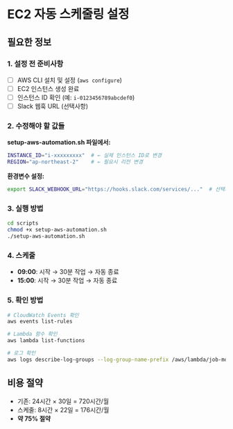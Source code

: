 # EC2 자동 스케줄링 설정

## 필요한 정보

### 1. 설정 전 준비사항
- [ ] AWS CLI 설치 및 설정 (`aws configure`)
- [ ] EC2 인스턴스 생성 완료
- [ ] 인스턴스 ID 확인 (예: `i-0123456789abcdef0`)
- [ ] Slack 웹훅 URL (선택사항)

### 2. 수정해야 할 값들

**setup-aws-automation.sh 파일에서:**
```bash
INSTANCE_ID="i-xxxxxxxxx"  # ← 실제 인스턴스 ID로 변경
REGION="ap-northeast-2"    # ← 필요시 리전 변경
```

**환경변수 설정:**
```bash
export SLACK_WEBHOOK_URL="https://hooks.slack.com/services/..."  # 선택사항
```

### 3. 실행 방법
```bash
cd scripts
chmod +x setup-aws-automation.sh
./setup-aws-automation.sh
```

### 4. 스케줄
- **09:00**: 시작 → 30분 작업 → 자동 종료
- **15:00**: 시작 → 30분 작업 → 자동 종료

### 5. 확인 방법
```bash
# CloudWatch Events 확인
aws events list-rules

# Lambda 함수 확인
aws lambda list-functions

# 로그 확인
aws logs describe-log-groups --log-group-name-prefix /aws/lambda/job-monitoring-scheduler
```

## 비용 절약
- 기존: 24시간 × 30일 = 720시간/월
- 스케줄: 8시간 × 22일 = 176시간/월
- **약 75% 절약**